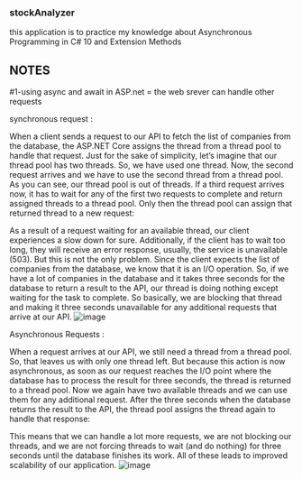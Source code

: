 ### stockAnalyzer
this application is to practice my knowledge about Asynchronous Programming in C# 10 and Extension Methods

## NOTES
#1-using async and await in ASP.net = the web srever can handle other requests

synchronous request :

When a client sends a request to our API to fetch the list of companies from the database, the ASP.NET Core assigns the thread from a thread pool to handle that request. Just for the sake of simplicity, let’s imagine that our thread pool has two threads. So, we have used one thread. Now, the second request arrives and we have to use the second thread from a thread pool. As you can see, our thread pool is out of threads. If a third request arrives now, it has to wait for any of the first two requests to complete and return assigned threads to a thread pool. Only then the thread pool can assign that returned thread to a new request:

As a result of a request waiting for an available thread, our client experiences a slow down for sure. Additionally, if the client has to wait too long, they will receive an error response, usually, the service is unavailable (503). But this is not the only problem. Since the client expects the list of companies from the database, we know that it is an I/O operation. So, if we have a lot of companies in the database and it takes three seconds for the database to return a result to the API, our thread is doing nothing except waiting for the task to complete. So basically, we are blocking that thread and making it three seconds unavailable for any additional requests that arrive at our API.
![image](https://user-images.githubusercontent.com/77861210/204891961-b1643bb1-d5b5-48dc-9e16-c1b36f8904cb.png)

Asynchronous Requests : 

When a request arrives at our API, we still need a thread from a thread pool. So, that leaves us with only one thread left. But because this action is now asynchronous, as soon as our request reaches the I/O point where the database has to process the result for three seconds, the thread is returned to a thread pool. Now we again have two available threads and we can use them for any additional request. After the three seconds when the database returns the result to the API, the thread pool assigns the thread again to handle that response:

This means that we can handle a lot more requests, we are not blocking our threads, and we are not forcing threads to wait (and do nothing) for three seconds until the database finishes its work. All of these leads to improved scalability of our application.
![image](https://user-images.githubusercontent.com/77861210/204892794-76744d39-8146-41ad-afec-6dffaee4749b.png)


